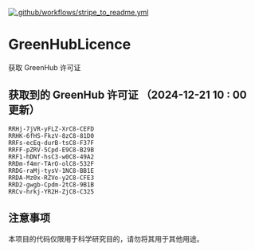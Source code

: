 [![.github/workflows/stripe_to_readme.yml](https://github.com/zjx-kimi/GreenHubLicence/actions/workflows/stripe_to_readme.yml/badge.svg)](https://github.com/zjx-kimi/GreenHubLicence/actions/workflows/stripe_to_readme.yml)
# GreenHubLicence
获取 GreenHub 许可证
## 获取到的 GreenHub 许可证 （2024-12-21 10 : 00 更新）
```
RRHj-7jVR-yFLZ-XrC8-CEFD
RRHK-6fHS-FkzV-8zC8-81D0
RRFs-ecEq-durB-tsC8-F37F
RRFF-pZRV-5Cpd-E9C8-B29B
RRF1-hDNf-hsC3-w0C8-49A2
RRDm-f4mr-TArO-olC8-532F
RRDG-raMj-tysV-1NC8-BB1E
RRDA-Mz0x-RZVo-y2C8-CFE3
RRD2-gwgb-Cpdm-2tC8-9B1B
RRCv-hrkj-YR2H-ZjC8-C325
```

## 注意事项

本项目的代码仅限用于科学研究目的，请勿将其用于其他用途。

